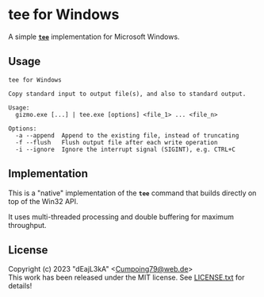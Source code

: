 # tee for Windows

A simple [**`tee`**](https://en.wikipedia.org/wiki/Tee_(command)) implementation for Microsoft Windows.

## Usage

```
tee for Windows

Copy standard input to output file(s), and also to standard output.

Usage:
  gizmo.exe [...] | tee.exe [options] <file_1> ... <file_n>

Options:
  -a --append  Append to the existing file, instead of truncating
  -f --flush   Flush output file after each write operation
  -i --ignore  Ignore the interrupt signal (SIGINT), e.g. CTRL+C
```

## Implementation

This is a "native" implementation of the **`tee`** command that builds directly on top of the Win32 API.

It uses multi-threaded processing and double buffering for maximum throughput.

## License

Copyright (c) 2023 "dEajL3kA" &lt;Cumpoing79@web.de&gt;  
This work has been released under the MIT license. See [LICENSE.txt](LICENSE.txt) for details!
